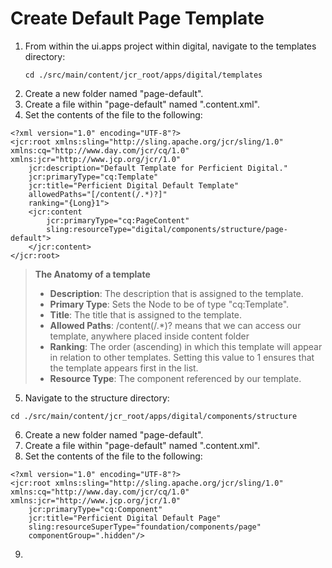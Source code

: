 # Create Default Page Template

1. From within the ui.apps project within digital, navigate to the templates directory:
    ```
    cd ./src/main/content/jcr_root/apps/digital/templates
    ```
2. Create a new folder named "page-default".
3. Create a file within "page-default" named ".content.xml".
4. Set the contents of the file to the following:

  ```
  <?xml version="1.0" encoding="UTF-8"?>
  <jcr:root xmlns:sling="http://sling.apache.org/jcr/sling/1.0" xmlns:cq="http://www.day.com/jcr/cq/1.0" xmlns:jcr="http://www.jcp.org/jcr/1.0"
      jcr:description="Default Template for Perficient Digital."
      jcr:primaryType="cq:Template"
      jcr:title="Perficient Digital Default Template"
      allowedPaths="[/content(/.*)?]"
      ranking="{Long}1">
      <jcr:content
          jcr:primaryType="cq:PageContent"
          sling:resourceType="digital/components/structure/page-default">
      </jcr:content>
  </jcr:root>
  ```

  > **The Anatomy of a template**
  > - **Description**: The description that is assigned to the template.
  > - **Primary Type**: Sets the Node to be of type "cq:Template".
  > - **Title**: The title that is assigned to the template.
  > - **Allowed Paths**: /content(/.\*)? means that we can access our template, anywhere placed inside content folder
  > - **Ranking**: The order (ascending) in which this template will appear in relation to other templates. Setting this value to 1 ensures that the template appears first in the list.
  > - **Resource Type**: The component referenced by our template.

5. Navigate to the structure directory:
  ```
  cd ./src/main/content/jcr_root/apps/digital/components/structure
  ```
6. Create a new folder named "page-default".
7. Create a file within "page-default" named ".content.xml".
8. Set the contents of the file to the following:

  ```
  <?xml version="1.0" encoding="UTF-8"?>
  <jcr:root xmlns:sling="http://sling.apache.org/jcr/sling/1.0" xmlns:cq="http://www.day.com/jcr/cq/1.0" xmlns:jcr="http://www.jcp.org/jcr/1.0"
      jcr:primaryType="cq:Component"
      jcr:title="Perficient Digital Default Page"
      sling:resourceSuperType="foundation/components/page"
      componentGroup=".hidden"/>
  ```
9.
